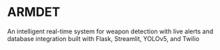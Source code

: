 # ARMDET
An intelligent real-time system for weapon detection with live alerts and database integration built with Flask, Streamlit, YOLOv5, and Twilio
